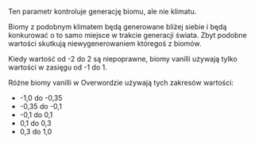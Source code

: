 Ten parametr kontroluje generację biomu, ale nie klimatu.

Biomy z podobnym klimatem będą generowane bliżej siebie i będą konkurować o to samo miejsce w trakcie generacji świata. Zbyt podobne wartości skutkują niewygenerowaniem któregoś z biomów.

Kiedy wartość od -2 do 2 są niepoprawne, biomy vanilli używają tylko wartości w zasięgu od -1 do 1.

Różne biomy vanilli w Overwordzie używają tych zakresów wartości:

* -1,0 do -0,35
* -0,35 do -0,1
* -0,1 do 0,1
* 0,1 do 0,3
* 0,3 do 1,0